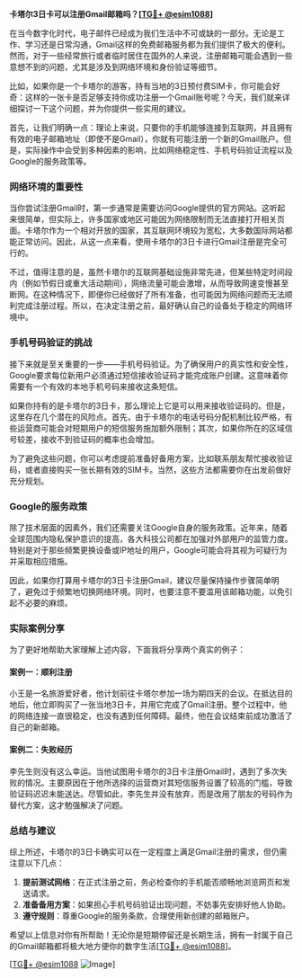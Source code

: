 **卡塔尔3日卡可以注册Gmail邮箱吗？[[TG💪+ @esim1088](https://t.me/s/esim1088)]**

在当今数字化时代，电子邮件已经成为我们生活中不可或缺的一部分。无论是工作、学习还是日常沟通，Gmail这样的免费邮箱服务都为我们提供了极大的便利。然而，对于一些经常旅行或者临时居住在国外的人来说，注册邮箱可能会遇到一些意想不到的问题，尤其是涉及到网络环境和身份验证等细节。

比如，如果你是一个卡塔尔的游客，持有当地的3日预付费SIM卡，你可能会好奇：这样的一张卡是否足够支持你成功注册一个Gmail账号呢？今天，我们就来详细探讨一下这个问题，并为你提供一些实用的建议。

首先，让我们明确一点：理论上来说，只要你的手机能够连接到互联网，并且拥有有效的电子邮箱地址（即使不是Gmail），你就有可能注册一个新的Gmail账户。但是，实际操作中会受到多种因素的影响，比如网络稳定性、手机号码验证流程以及Google的服务政策等。

### 网络环境的重要性

当你尝试注册Gmail时，第一步通常是需要访问Google提供的官方网站。这听起来很简单，但实际上，许多国家或地区可能因为网络限制而无法直接打开相关页面。卡塔尔作为一个相对开放的国家，其互联网环境较为宽松，大多数国际网站都能正常访问。因此，从这一点来看，使用卡塔尔的3日卡进行Gmail注册是完全可行的。

不过，值得注意的是，虽然卡塔尔的互联网基础设施非常先进，但某些特定时间段内（例如节假日或重大活动期间），网络流量可能会激增，从而导致网速变慢甚至断网。在这种情况下，即便你已经做好了所有准备，也可能因为网络问题而无法顺利完成注册过程。所以，在决定注册之前，最好确认自己的设备处于稳定的网络环境中。

### 手机号码验证的挑战

接下来就是至关重要的一步——手机号码验证。为了确保用户的真实性和安全性，Google要求每位新用户必须通过短信接收验证码才能完成账户创建。这意味着你需要有一个有效的本地手机号码来接收这条短信。

如果你持有的是卡塔尔的3日卡，那么理论上它是可以用来接收验证码的。但是，这里存在几个潜在的风险点。首先，由于卡塔尔的电话号码分配机制比较严格，有些运营商可能会对短期用户的短信服务施加额外限制；其次，如果你所在的区域信号较差，接收不到验证码的概率也会增加。

为了避免这些问题，你可以考虑提前准备好备用方案，比如联系朋友帮忙接收验证码，或者直接购买一张长期有效的SIM卡。当然，这些方法都需要你在出发前做好充分规划。

### Google的服务政策

除了技术层面的因素外，我们还需要关注Google自身的服务政策。近年来，随着全球范围内隐私保护意识的提高，各大科技公司都在加强对外部用户的监管力度。特别是对于那些频繁更换设备或IP地址的用户，Google可能会将其视为可疑行为并采取相应措施。

因此，如果你打算用卡塔尔的3日卡注册Gmail，建议尽量保持操作步骤简单明了，避免过于频繁地切换网络环境。同时，也要注意不要滥用该邮箱功能，以免引起不必要的麻烦。

### 实际案例分享

为了更好地帮助大家理解上述内容，下面我将分享两个真实的例子：

#### 案例一：顺利注册
小王是一名旅游爱好者，他计划前往卡塔尔参加一场为期四天的会议。在抵达目的地后，他立即购买了一张当地3日卡，并用它完成了Gmail注册。整个过程中，他的网络连接一直很稳定，也没有遇到任何障碍。最终，他在会议结束前成功激活了自己的新邮箱。

#### 案例二：失败经历
李先生则没有这么幸运。当他试图用卡塔尔的3日卡注册Gmail时，遇到了多次失败的情况。主要原因在于他所选择的运营商对其短信服务设置了较高的门槛，导致验证码迟迟未能送达。尽管如此，李先生并没有放弃，而是改用了朋友的号码作为替代方案，这才勉强解决了问题。

### 总结与建议

综上所述，卡塔尔的3日卡确实可以在一定程度上满足Gmail注册的需求，但仍需注意以下几点：

1. **提前测试网络**：在正式注册之前，务必检查你的手机能否顺畅地浏览网页和发送请求。
2. **准备备用方案**：如果担心手机号码验证出现问题，不妨事先安排好他人协助。
3. **遵守规则**：尊重Google的服务条款，合理使用新创建的邮箱账户。

希望以上信息对你有所帮助！无论你是短期停留还是长期生活，拥有一封属于自己的Gmail邮箱都将极大地方便你的数字生活[[TG💪+ @esim1088](https://t.me/s/esim1088)]。

[[TG💪+ @esim1088](https://t.me/s/esim1088) ![Image](https://i.postimg.cc/4NQfJmqS/Snipaste-2025-05-13-00-14-12.png)]
